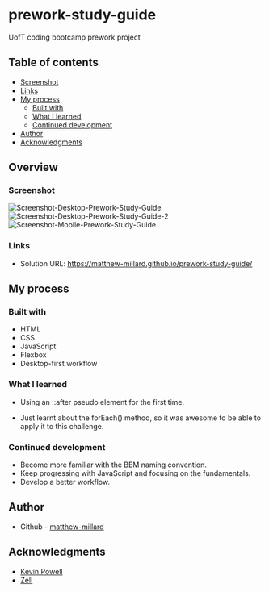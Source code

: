 # prework-study-guide
UofT coding bootcamp prework project


## Table of contents

  - [Screenshot](#screenshot)
  - [Links](#links)
- [My process](#my-process)
  - [Built with](#built-with)
  - [What I learned](#what-i-learned)
  - [Continued development](#continued-development)
- [Author](#author)
- [Acknowledgments](#acknowledgments)

## Overview

### Screenshot

![Screenshot-Desktop-Prework-Study-Guide](https://user-images.githubusercontent.com/123032297/221490397-5589e9b3-788a-49f6-85c9-a7f628040747.png)
![Screenshot-Desktop-Prework-Study-Guide-2](https://user-images.githubusercontent.com/123032297/221490569-0eda6032-1013-4964-9024-f4c87441f0c4.png)
![Screenshot-Mobile-Prework-Study-Guide](https://user-images.githubusercontent.com/123032297/221490585-aeb1dc45-34ab-4a9d-b9ab-2be940014d5a.png)




### Links

- Solution URL: https://matthew-millard.github.io/prework-study-guide/

## My process

### Built with

- HTML
- CSS
- JavaScript
- Flexbox
- Desktop-first workflow

### What I learned

- Using an ::after pseudo element for the first time.

- Just learnt about the forEach() method, so it was awesome to be able to apply it to this challenge.

### Continued development

- Become more familiar with the BEM naming convention.
- Keep progressing with JavaScript and focusing on the fundamentals.
- Develop a better workflow.

## Author

- Github - [matthew-millard](https://github.com/matthew-millard)

## Acknowledgments

- [Kevin Powell](https://www.kevinpowell.co/)
- [Zell](https://learnjavascript.today/)
